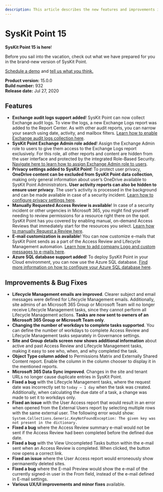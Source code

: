 ```yaml
---
description: This article describes the new features and improvements in SysKit Point version 15.
---
```


# SysKit Point 15

**SysKit Point 15 is here**!

Before you sail into the vacation, check out what we have prepared for you in the brand-new version of SysKit Point.

[Schedule a demo](https://www.syskit.com/products/point/request-a-demo/) and [tell us what you think.](https://www.syskit.com/company/contact-us/)

**Product version:** 15.0.0  
**Build number:** 932  
**Release date:** Jul 27, 2020

## Features

* **Exchange audit logs support added**! SysKit Point can now collect Exchange audit logs. To view the logs, a new Exchange Logs report was added to the Report Center. As with other audit reports, you can narrow your search using date, activity, and mailbox filters. [Learn how to enable Exchange audit logs collection here](../configuration/customize-audit-logs-collection.md#exchange-logs).
* **SysKit Point Exchange Admin role added**! Assign the Exchange Admin role to users to give them access to the Exchange Logs report exclusively. For this role, all other reports and content are hidden from the user interface and protected by the integrated Role-Based Security. [Navigate here to learn how to assign Exchange Admin role to users](../configuration/enable-role-based-access.md).
* **Privacy settings added to SysKit Point**! To protect user privacy, **OneDrive content can be excluded from SysKit Point data collection**, making only general information about user’s OneDrive available to SysKit Point Administrators. **User activity reports can also be hidden to ensure user privacy**. The user’s activity is processed in the background and can be made available in case of a security incident. [Learn how to configure privacy settings here](../installation/deploy-syskit-point-to-cloud/install-syskit-point-on-azure-vm.md#connect-to-microsoft-365).
* **Manually Requested Access Review is available**! In case of a security incident or other urgencies in Microsoft 365, you might find yourself needing to review permissions for a resource right there on the spot. SysKit Point has you covered by enabling manual, on-demand Access Reviews that immediately start for the resources you select. [Learn how to manually Request a Review here](../governance-and-automation/permissions-review/manually-request-permissions-review.md).
* **E-mail customization is available**! You can now customize e-mails that SysKit Point sends as a part of the Access Review and Lifecycle Management automation. [Learn how to add company Logo and custom messages to e-mails here](../configuration/customize-emails.md).
* **Azure SQL database support added**! To deploy SysKit Point in your Cloud environment, you can now use the Azure SQL database. [Find more information on how to configure your Azure SQL database here](../installation/deploy-syskit-point-to-cloud/create-azure-sql-database.md).

## Improvements & Bug Fixes

* **Lifecycle Management emails are improved**. Clearer subject and email messages were defined for Lifecycle Management emails. Additionally, site admins of an Microsoft 365 Group or Microsoft Team will no longer receive Lifecycle Management tasks, since they cannot perform all Lifecycle Management actions. **Tasks are now sent to owners of an Microsoft 365 Group or Microsoft Team only**.
* **Changing the number of workdays to complete tasks supported**. You can define the number of workdays to complete Access Review and Lifecycle Management tasks separately in Governance settings.
* **Site and Group details screen now shows additional information** about active and past Access Review and Lifecycle Management tasks, making it easy to see who, when, and why completed the task.
* **Object Type column added** to Permissions Matrix and Externally Shared Content report. Enable the column in the column chooser to display it in the mentioned reports.
* **Microsoft 365 Data Sync improved**. Changes in the site and tenant URLs no longer cause duplicate entries in SysKit Point.
* **Fixed a bug** with the Lifecycle Management tasks, where the request date was incorrectly set to `today – 1 day` when the task was created. Additionally, when calculating the due date of a task, a change was made to set it to workdays only.
* **Fixed an issue** with the User Access report that would result in an error when opened from the External Users report by selecting multiple rows with the same external user. The following error would show: `System.Collections.Generic.KeyNotFoundException: The given key was not present in the dictionary.`
* **Fixed a bug** where the Access Review summary e-mail would not be sent if the Access Review had been completed before the defined due date.
* **Fixed a bug** with the View Uncompleted Tasks button within the e-mail sent when an Access Review is completed. When clicked, the button now opens a correct link.
* **Fixed an issue** where the User Access report would erroneously show permanently deleted sites.
* **Fixed a bug** where the E-mail Preview would show the e-mail of the currently signed-in user in the From field, instead of the e-mail defined in E-mail settings.
* **Various UX/UI improvements and minor fixes** available.

